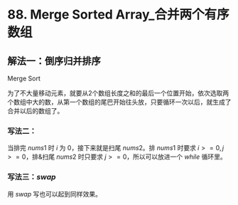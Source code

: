 # 88. Merge Sorted Array_合并两个有序数组

## 解法一：倒序归并排序
Merge Sort

为了不⼤量移动元素，就要从2个数组⻓度之和的最后⼀个位置开始，依次选取两个数组中⼤的数，从第⼀个数组的尾巴开始往头放，只要循环⼀次以后，就⽣成了合并以后的数组了。

### 写法二：

当排完 $nums1$ 时 $i$ 为 $0$，接下来就是扫尾 $nums2$。排 $nums1$ 时要求 $i >= 0, j >= 0$，排&扫尾 $nums2$ 时只要求 $j >= 0$，所以可以放进一个 $while$ 循环里。

### 写法三：$swap$

用 $swap$ 写也可以起到同样效果。

